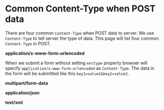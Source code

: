 # Common Content-Type when POST data
There are four common `Content-Type` when POST data to server. We use `Content-Type` to tell server
the type of data. This page will list four common `Content-Type` in POST.

**application/x-www-form-urlencoded**

When we submit a form without setting `enctype` property browser will specify `application/x-www-form-urlencoded`
as `Content-Type`. The data in the form will be submitted like this `key1=value1&key2=value2`. 

**multipart/form-data**

**application/json**

**text/xml**
